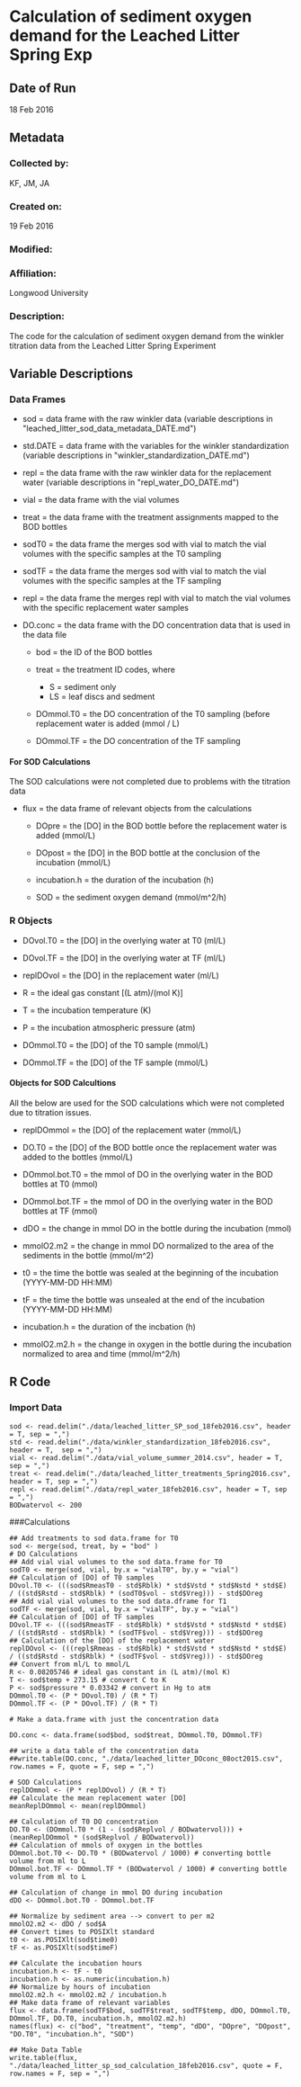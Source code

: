 # Calculation of sediment oxygen demand for the Leached Litter Spring Exp

## Date of Run 

18 Feb 2016

## Metadata

### Collected by:

KF, JM, JA

### Created on:

19 Feb 2016

### Modified:

### Affiliation:

Longwood University

### Description: 

The code for the calculation of sediment oxygen demand from the winkler titration data from the Leached Litter Spring Experiment

## Variable Descriptions

### Data Frames

* sod = data frame with the raw winkler data (variable descriptions in "leached_litter_sod_data_metadata_DATE.md")

* std.DATE = data frame with the variables for the winkler standardization (variable descriptions in "winkler_standardization_DATE.md")

* repl = the data frame with the raw winkler data for the replacement water (variable descriptions in "repl_water_DO_DATE.md")

* vial = the data frame with the vial volumes

* treat = the data frame with the treatment assignments mapped to the BOD bottles

* sodT0 = the data frame the merges sod with vial to match the vial volumes with the specific samples at the T0 sampling

* sodTF = the data frame the merges sod with vial to match the vial volumes with the specific samples at the TF sampling

* repl = the data frame the merges repl with vial to match the vial volumes with the specific replacement water samples

* DO.conc = the data frame with the DO concentration data that is used in the data file

    * bod = the ID of the BOD bottles
    
    * treat = the treatment ID codes, where

        * S = sediment only
        * LS = leaf discs and sedment
        
    * DOmmol.T0 = the DO concentration of the T0 sampling (before replacement water is added (mmol / L)
    
    * DOmmol.TF = the DO concentration of the TF sampling 
    
#### For SOD Calculations 

The SOD calculations were not completed due to problems with the titration data

* flux = the data frame of relevant objects from the calculations

    * DOpre = the [DO] in the BOD bottle before the replacement water is added (mmol/L)

    * DOpost = the [DO] in the BOD bottle at the conclusion of the incubation (mmol/L)

    * incubation.h = the duration of the incubation (h)

    * SOD = the sediment oxygen demand (mmol/m^2/h)

### R Objects

* DOvol.T0 = the [DO] in the overlying water at T0 (ml/L)

* DOvol.TF = the [DO] in the overlying water at TF (ml/L)

* replDOvol = the [DO] in the replacement water (ml/L) 

* R = the ideal gas constant [(L atm)/(mol K)]

* T = the incubation temperature (K)

* P = the incubation atmospheric pressure (atm)

* DOmmol.T0 = the [DO] of the T0 sample (mmol/L)

* DOmmol.TF = the [DO] of the TF sample (mmol/L)

#### Objects for SOD Calcultions 

All the below are used for the SOD calculations which were not completed due to titration issues.

* replDOmmol = the [DO] of the replacement water (mmol/L)


* DO.T0 = the [DO] of the BOD bottle once the replacement water was added to the bottles (mmol/L)

* DOmmol.bot.T0 = the mmol of DO in the overlying water in the BOD bottles at T0 (mmol)

* DOmmol.bot.TF = the mmol of DO in the overlying water in the BOD bottles at TF (mmol)

* dDO = the change in mmol DO in the bottle during the incubation (mmol)

* mmolO2.m2 = the change in mmol DO normalized to the area of the sediments in the bottle (mmol/m^2)

* t0 = the time the bottle was sealed at the beginning of the incubation (YYYY-MM-DD HH:MM)

* tF = the time the bottle was unsealed at the end of the incubation (YYYY-MM-DD HH:MM)

* incubation.h = the duration of the incbation (h)

* mmolO2.m2.h = the change in oxygen in the bottle during the incubation normalized to area and time (mmol/m^2/h)

## R Code

### Import Data

    sod <- read.delim("./data/leached_litter_SP_sod_18feb2016.csv", header = T, sep = ",")
    std <- read.delim("./data/winkler_standardization_18feb2016.csv", header = T,  sep = ",")
    vial <- read.delim("./data/vial_volume_summer_2014.csv", header = T,  sep = ",")
    treat <- read.delim("./data/leached_litter_treatments_Spring2016.csv", header = T, sep = ",")
    repl <- read.delim("./data/repl_water_18feb2016.csv", header = T, sep = ",")
    BODwatervol <- 200
        
###Calculations

    ## Add treatments to sod data.frame for T0
    sod <- merge(sod, treat, by = "bod" )
    # DO Calculations
    ## Add vial vial volumes to the sod data.frame for T0
    sodT0 <- merge(sod, vial, by.x = "vialT0", by.y = "vial")
    ## Calculation of [DO] of T0 samples
    DOvol.T0 <- (((sod$RmeasT0 - std$Rblk) * std$Vstd * std$Nstd * std$E) / ((std$Rstd - std$Rblk) * (sodT0$vol - std$Vreg))) - std$DOreg
    ## Add vial vial volumes to the sod data.dframe for T1
    sodTF <- merge(sod, vial, by.x = "vialTF", by.y = "vial")
    ## Calculation of [DO] of TF samples
    DOvol.TF <- (((sod$RmeasTF - std$Rblk) * std$Vstd * std$Nstd * std$E) / ((std$Rstd - std$Rblk) * (sodTF$vol - std$Vreg))) - std$DOreg
    ## Calculation of the [DO] of the replacement water
    replDOvol <- (((repl$Rmeas - std$Rblk) * std$Vstd * std$Nstd * std$E) / ((std$Rstd - std$Rblk) * (sodTF$vol - std$Vreg))) - std$DOreg
    ## Convert from ml/L to mmol/L
    R <- 0.08205746 # ideal gas constant in (L atm)/(mol K)
    T <- sod$temp + 273.15 # convert C to K
    P <- sod$pressure * 0.03342 # convert in Hg to atm
    DOmmol.T0 <- (P * DOvol.T0) / (R * T)
    DOmmol.TF <- (P * DOvol.TF) / (R * T)
    
    # Make a data.frame with just the concentration data
    
    DO.conc <- data.frame(sod$bod, sod$treat, DOmmol.T0, DOmmol.TF)
    
    ## write a data table of the concentration data
    ##write.table(DO.conc, "./data/leached_litter_DOconc_08oct2015.csv", row.names = F, quote = F, sep = ",")

    # SOD Calculations
    replDOmmol <- (P * replDOvol) / (R * T)
    ## Calculate the mean replacement water [DO]
    meanReplDOmmol <- mean(replDOmmol)

    ## Calculation of T0 DO concentration
    DO.T0 <- (DOmmol.T0 * (1 - (sod$Replvol / BODwatervol))) + (meanReplDOmmol * (sod$Replvol / BODwatervol))
    ## Calculation of mmols of oxygen in the bottles
    DOmmol.bot.T0 <- DO.T0 * (BODwatervol / 1000) # converting bottle volume from ml to L
    DOmmol.bot.TF <- DOmmol.TF * (BODwatervol / 1000) # converting bottle volume from ml to L

    ## Calculation of change in mmol DO during incubation
    dDO <- DOmmol.bot.T0 - DOmmol.bot.TF

    ## Normalize by sediment area --> convert to per m2
    mmolO2.m2 <- dDO / sod$A
    ## Convert times to POSIXlt standard
    t0 <- as.POSIXlt(sod$time0)
    tF <- as.POSIXlt(sod$timeF)

    ## Calculate the incubation hours
    incubation.h <- tF - t0
    incubation.h <- as.numeric(incubation.h)
    ## Normalize by hours of incubation
    mmolO2.m2.h <- mmolO2.m2 / incubation.h
    ## Make data frame of relevant variables
    flux <- data.frame(sodTF$bod, sodTF$treat, sodTF$temp, dDO, DOmmol.T0, DOmmol.TF, DO.T0, incubation.h, mmolO2.m2.h)
    names(flux) <- c("bod", "treatment", "temp", "dDO", "DOpre", "DOpost", "DO.T0", "incubation.h", "SOD")

    ## Make Data Table
    write.table(flux, "./data/leached_litter_sp_sod_calculation_18feb2016.csv", quote = F, row.names = F, sep = ",")
    

